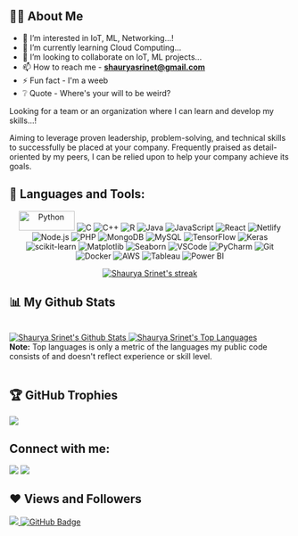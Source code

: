 ## 🙋‍♂️ About Me

- 👀 I’m interested in IoT, ML, Networking...!
- 🌱 I’m currently learning Cloud Computing...
- 💞️ I’m looking to collaborate on IoT, ML projects...
- 📫 How to reach me - **shauryasrinet@gmail.com**
- ⚡ Fun fact - I'm a weeb
- ❔ Quote - Where's your will to be weird?

 
Looking for a team or an organization where I can learn and develop my skills...! 

Aiming to leverage proven leadership, problem-solving, and technical skills to successfully be placed at your company. Frequently praised as detail-oriented by my peers, I can be relied upon to help your company achieve its goals.

 
 
## 🚀 Languages and Tools:

<p align="center">
  <!-- Programming Languages -->
  <img alt="Python" src="https://img.shields.io/badge/-Python-3776AB?style=flat-square&logo=python&logoColor=white" width="100" height="35" />
  <img alt="C" src="https://img.shields.io/badge/-C-A8B9CC?style=flat-square&logo=c&logoColor=white&logoWidth=40" />
  <img alt="C++" src="https://img.shields.io/badge/-C++-00599C?style=flat-square&logo=cplusplus&logoColor=white&logoWidth=40" />
  <img alt="R" src="https://img.shields.io/badge/-R-276DC3?style=flat-square&logo=r&logoColor=white&logoWidth=40" />
  <img alt="Java" src="https://img.shields.io/badge/-Java-007396?style=flat-square&logo=java&logoColor=white&logoWidth=40" />

  <!-- Frontend Technologies -->
  <img alt="JavaScript" src="https://img.shields.io/badge/-JavaScript-F7DF1E?style=flat-square&logo=javascript&logoColor=black&logoWidth=40" />
  <img alt="React" src="https://img.shields.io/badge/-React-61DAFB?style=flat-square&logo=react&logoColor=white&logoWidth=40" />
  <img alt="Netlify" src="https://img.shields.io/badge/-Netlify-00C7B7?style=flat-square&logo=netlify&logoColor=white&logoWidth=40" />

  <!-- Backend Technologies -->
  <img alt="Node.js" src="https://img.shields.io/badge/-Node.js-339933?style=flat-square&logo=node.js&logoColor=white&logoWidth=40" />
  <img alt="PHP" src="https://img.shields.io/badge/-PHP-777BB4?style=flat-square&logo=php&logoColor=white&logoWidth=40" />

  <!-- Database Technologies -->
  <img alt="MongoDB" src="https://img.shields.io/badge/-MongoDB-47A248?style=flat-square&logo=mongodb&logoColor=white&logoWidth=40" />
  <img alt="MySQL" src="https://img.shields.io/badge/-MySQL-4479A1?style=flat-square&logo=mysql&logoColor=white&logoWidth=40" />

  <!-- Data Science and Machine Learning -->
  <img alt="TensorFlow" src="https://img.shields.io/badge/-TensorFlow-FF6F00?style=flat-square&logo=tensorflow&logoColor=white&logoWidth=40" />
  <img alt="Keras" src="https://img.shields.io/badge/-Keras-D00000?style=flat-square&logo=keras&logoColor=white&logoWidth=40" />
  <img alt="scikit-learn" src="https://img.shields.io/badge/-scikit-DA4453?style=flat-square&logo=scikit-learn&logoColor=white&logoWidth=40" />
  <img alt="Matplotlib" src="https://img.shields.io/badge/-Matplotlib-3776AB?style=flat-square&logo=matplotlib&logoColor=white&logoWidth=40" />
  <img alt="Seaborn" src="https://img.shields.io/badge/-Seaborn-4EAE20?style=flat-square&logo=seaborn&logoColor=white&logoWidth=40" />

  <!-- IDEs and Tools -->
  <img alt="VSCode" src="https://img.shields.io/badge/-VSCode-007ACC?style=flat-square&logo=visual-studio-code&logoColor=white&logoWidth=40" />
  <img alt="PyCharm" src="https://img.shields.io/badge/-PyCharm-000000?style=flat-square&logo=pycharm&logoColor=white&logoWidth=40" />
  <img alt="Git" src="https://img.shields.io/badge/-Git-F05032?style=flat-square&logo=git&logoColor=white&logoWidth=40" />
  <img alt="Docker" src="https://img.shields.io/badge/-Docker-2496ED?style=flat-square&logo=docker&logoColor=white&logoWidth=40" />

  <!-- Cloud and DevOps -->
  <img alt="AWS" src="https://img.shields.io/badge/-AWS-232F3E?style=flat-square&logo=amazon-aws&logoColor=white&logoWidth=40" />

  <!-- Business Intelligence and Visualization -->
  <img alt="Tableau" src="https://img.shields.io/badge/-Tableau-E97627?style=flat-square&logo=tableau&logoColor=white&logoWidth=40" />
  <img alt="Power BI" src="https://img.shields.io/badge/-Power%20BI-F2C811?style=flat-square&logo=power-bi&logoColor=white&logoWidth=40" />

</p>


<p align="center">
  <a href="https://github.com/footcricket05/github-readme-streak-stats">
    <img title="🔥 Get streak stats for your profile at git.io/streak-stats" alt="Shaurya Srinet's streak" src="https://github-readme-streak-stats.herokuapp.com/?user=footcricket05&theme=black-ice&hide_border=true&stroke=0000&background=060A0CD0"/>
  </a>
</p>




## 📊 My Github Stats

<br/>
<a href="https://github.com/footcricket05/github-readme-stats">
  <img alt="Shaurya Srinet's Github Stats" src="https://github-readme-stats.vercel.app/api?username=footcricket05&show_icons=true&count_private=true&theme=react&hide_border=true&bg_color=0D1117" />
</a>
<a href="https://github.com/footcricket05/github-readme-stats">
  <img alt="Shaurya Srinet's Top Languages" src="https://github-readme-stats.vercel.app/api/top-langs/?username=footcricket05&langs_count=8&count_private=true&layout=compact&theme=react&hide_border=true&bg_color=0D1117" />
</a>
<br/>
<b>Note:</b> Top languages is only a metric of the languages my public code consists of and doesn't reflect experience or skill level.
<br/>
<br/>



## 🏆 GitHub Trophies
![](https://github-profile-trophy.vercel.app/?username=footcricket05&margin-w=8&margin-h=4&theme=onedark)



## Connect with me:
<p align="left">
  <a href="https://www.linkedin.com/in/shaurya-srinet/"><img src="https://img.icons8.com/fluent/48/000000/linkedin.png"/></a>
  <a href="https://www.instagram.com/_shaurya_srinet/"><img src="https://img.icons8.com/fluent/48/000000/instagram-new.png"/></a>
</p>



## ❤ Views and Followers
<a href="https://github.com/Meghna-DAS/github-profile-views-counter">
    <img src="https://komarev.com/ghpvc/?username=footcricket05">
</a>
<a href="https://github.com/footcricket05?tab=followers">
    <img src="https://img.shields.io/github/followers/footcricket05?label=Followers&style=social" alt="GitHub Badge">
</a>



